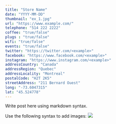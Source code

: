 ```yaml
---
title: "Store Name"
date: "YYYY-MM-DD"
thumbnail: "ex_1.jpg"
url: "https://www.example.com/"
telephone: "514 222 2222"
coffee: "true/false"
plugs : "true/false"
wifi: "true/false"
events: "true/false"
twitter: "https://twitter.com/<example>"
facebook: "https://www.facebook.com/<example>"
instagram: "https://www.instagram.com/<example>"
addressCountry: "Canada"
addressRegion: "Quebec"
addressLocality: "Montreal"
postalCode: "H2T 2K5"
streetAddress: "211 Bernard Ouest"
long: "-73.6047315"
lat: "45.524778"
---
```


Write post here using markdown syntax.

Use the following syntax to add images: ![](example.jpg)